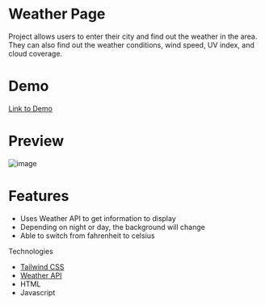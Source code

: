 # Weather Page
Project allows users to enter their city and find out the weather in the area. They can also find out the weather conditions, wind speed, UV index, and cloud coverage. 

# Demo
[Link to Demo](https://pauleenaphan.github.io/weather-app/src/index.html)

# Preview
![image](https://github.com/pauleenaphan/weather-app/assets/77126730/d584b05b-eddd-422b-94c3-303022aea302)

# Features
- Uses Weather API to get information to display
- Depending on night or day, the background will change
- Able to switch from fahrenheit to celsius 

Technologies
- [Tailwind CSS](https://tailwindcss.com)
- [Weather API](https://www.weatherapi.com)
- HTML
- Javascript 
